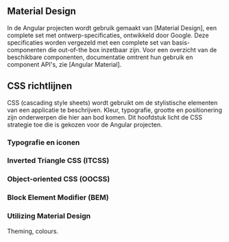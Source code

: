 ## Material Design
In de Angular projecten wordt gebruik gemaakt van [Material Design], een complete set met ontwerp-specificaties, ontwikkeld door Google. Deze specificaties worden vergezeld met een complete set van basis-componenten die out-of-the box inzetbaar zijn. Voor een overzicht van de beschikbare componenten, documentatie omtrent hun gebruik en component API's, zie [Angular Material].

## CSS richtlijnen
CSS (cascading style sheets) wordt gebruikt om de stylistische elementen van een applicatie te beschrijven. Kleur, typografie, grootte en positionering zijn onderwerpen die hier aan bod komen. Dit hoofdstuk licht de CSS strategie toe die is gekozen voor de Angular projecten.

### Typografie en iconen

### Inverted Triangle CSS (ITCSS)

### Object-oriented CSS (OOCSS)

### Block Element Modifier (BEM)

### Utilizing Material Design
Theming, colours.